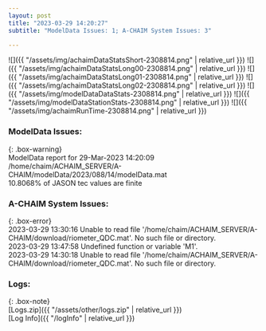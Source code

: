 ```yaml
---
layout: post
title: "2023-03-29 14:20:27"
subtitle: "ModelData Issues: 1; A-CHAIM System Issues: 3"

---
```


![]({{ "/assets/img/achaimDataStatsShort-2308814.png" | relative_url }})
![]({{ "/assets/img/achaimDataStatsLong00-2308814.png" | relative_url }})
![]({{ "/assets/img/achaimDataStatsLong01-2308814.png" | relative_url }})
![]({{ "/assets/img/achaimDataStatsLong02-2308814.png" | relative_url }})
![]({{ "/assets/img/modelDataDataStats-2308814.png" | relative_url }})
![]({{ "/assets/img/modelDataStationStats-2308814.png" | relative_url }})
![]({{ "/assets/img/achaimRunTime-2308814.png" | relative_url }})


### ModelData Issues:  
  
{: .box-warning}  
 ModelData report for 29-Mar-2023 14:20:09   
 /home/chaim/ACHAIM_SERVER/A-CHAIM/modelData/2023/088/14/modelData.mat   
 10.8068% of JASON tec values are finite   
  
### A-CHAIM System Issues:  
  
{: .box-error}  
2023-03-29 13:30:16 Unable to read file '/home/chaim/ACHAIM_SERVER/A-CHAIM/download/riometer_QDC.mat'. No such file or directory.  
2023-03-29 13:47:58 Undefined function or variable 'M1'.  
2023-03-29 14:30:18 Unable to read file '/home/chaim/ACHAIM_SERVER/A-CHAIM/download/riometer_QDC.mat'. No such file or directory.  

### Logs:  
  
{: .box-note}  
[Logs.zip]({{ "/assets/other/logs.zip" | relative_url }})  
[Log Info]({{ "/logInfo" | relative_url }})  
